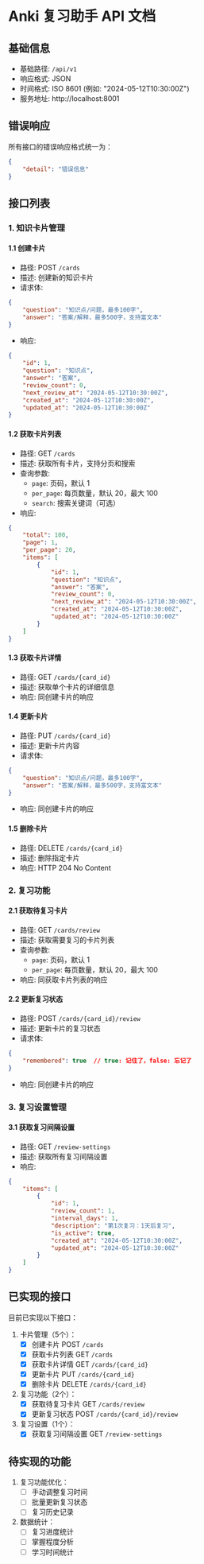 # Anki 复习助手 API 文档

## 基础信息
- 基础路径: `/api/v1`
- 响应格式: JSON
- 时间格式: ISO 8601 (例如: "2024-05-12T10:30:00Z")
- 服务地址: http://localhost:8001

## 错误响应
所有接口的错误响应格式统一为：
```json
{
    "detail": "错误信息"
}
```

## 接口列表

### 1. 知识卡片管理

#### 1.1 创建卡片
- 路径: POST `/cards`
- 描述: 创建新的知识卡片
- 请求体:
```json
{
    "question": "知识点/问题，最多100字",
    "answer": "答案/解释，最多500字，支持富文本"
}
```
- 响应:
```json
{
    "id": 1,
    "question": "知识点",
    "answer": "答案",
    "review_count": 0,
    "next_review_at": "2024-05-12T10:30:00Z",
    "created_at": "2024-05-12T10:30:00Z",
    "updated_at": "2024-05-12T10:30:00Z"
}
```

#### 1.2 获取卡片列表
- 路径: GET `/cards`
- 描述: 获取所有卡片，支持分页和搜索
- 查询参数:
  - `page`: 页码，默认 1
  - `per_page`: 每页数量，默认 20，最大 100
  - `search`: 搜索关键词（可选）
- 响应:
```json
{
    "total": 100,
    "page": 1,
    "per_page": 20,
    "items": [
        {
            "id": 1,
            "question": "知识点",
            "answer": "答案",
            "review_count": 0,
            "next_review_at": "2024-05-12T10:30:00Z",
            "created_at": "2024-05-12T10:30:00Z",
            "updated_at": "2024-05-12T10:30:00Z"
        }
    ]
}
```

#### 1.3 获取卡片详情
- 路径: GET `/cards/{card_id}`
- 描述: 获取单个卡片的详细信息
- 响应: 同创建卡片的响应

#### 1.4 更新卡片
- 路径: PUT `/cards/{card_id}`
- 描述: 更新卡片内容
- 请求体:
```json
{
    "question": "知识点/问题，最多100字",
    "answer": "答案/解释，最多500字，支持富文本"
}
```
- 响应: 同创建卡片的响应

#### 1.5 删除卡片
- 路径: DELETE `/cards/{card_id}`
- 描述: 删除指定卡片
- 响应: HTTP 204 No Content

### 2. 复习功能

#### 2.1 获取待复习卡片
- 路径: GET `/cards/review`
- 描述: 获取需要复习的卡片列表
- 查询参数:
  - `page`: 页码，默认 1
  - `per_page`: 每页数量，默认 20，最大 100
- 响应: 同获取卡片列表的响应

#### 2.2 更新复习状态
- 路径: POST `/cards/{card_id}/review`
- 描述: 更新卡片的复习状态
- 请求体:
```json
{
    "remembered": true  // true: 记住了，false: 忘记了
}
```
- 响应: 同创建卡片的响应

### 3. 复习设置管理

#### 3.1 获取复习间隔设置
- 路径: GET `/review-settings`
- 描述: 获取所有复习间隔设置
- 响应:
```json
{
    "items": [
        {
            "id": 1,
            "review_count": 1,
            "interval_days": 1,
            "description": "第1次复习：1天后复习",
            "is_active": true,
            "created_at": "2024-05-12T10:30:00Z",
            "updated_at": "2024-05-12T10:30:00Z"
        }
    ]
}
```

## 已实现的接口

目前已实现以下接口：
1. 卡片管理（5个）：
   - [x] 创建卡片 POST `/cards`
   - [x] 获取卡片列表 GET `/cards`
   - [x] 获取卡片详情 GET `/cards/{card_id}`
   - [x] 更新卡片 PUT `/cards/{card_id}`
   - [x] 删除卡片 DELETE `/cards/{card_id}`

2. 复习功能（2个）：
   - [x] 获取待复习卡片 GET `/cards/review`
   - [x] 更新复习状态 POST `/cards/{card_id}/review`

3. 复习设置（1个）：
   - [x] 获取复习间隔设置 GET `/review-settings`

## 待实现的功能

1. 复习功能优化：
   - [ ] 手动调整复习时间
   - [ ] 批量更新复习状态
   - [ ] 复习历史记录

2. 数据统计：
   - [ ] 复习进度统计
   - [ ] 掌握程度分析
   - [ ] 学习时间统计 